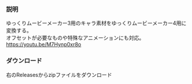 ### 説明
ゆっくりムービーメーカー3用のキャラ素材をゆっくりムービーメーカー4用に変換する。  
オフセットが必要なものや特殊なアニメーションにも対応。
https://youtu.be/M7Hynp0xr8o
### ダウンロード
右のReleasesからzipファイルをダウンロード